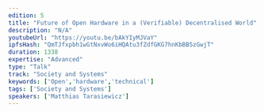 ```yaml
---
edition: 5
title: "Future of Open Hardware in a (Verifiable) Decentralised World"
description: "N/A"
youtubeUrl: "https://youtu.be/bAkYIyMJVaY"
ipfsHash: "QmTJfxpbh1wGtNxvWo6iHQAtu3fZdfGKG7hnKbBB5zGwjT"
duration: 1338
expertise: "Advanced"
type: "Talk"
track: "Society and Systems"
keywords: ['Open','hardware','technical']
tags: ['Society and Systems']
speakers: ['Matthias Tarasiewicz']
---
```


